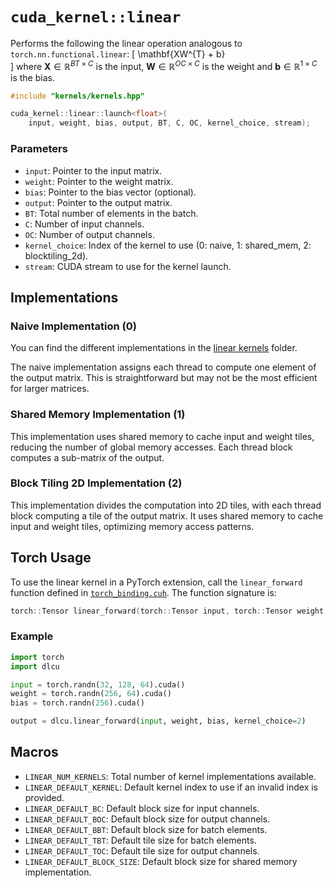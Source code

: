 # `cuda_kernel::linear`

Performs the following the linear operation analogous to `torch.nn.functional.linear`:
\[
\mathbf{XW^{T} + b}  
\]
where $\mathbf{X} \in \mathbb{R}^{BT \times C}$ is the input, $\mathbf{W} \in \mathbb{R}^{OC \times C}$ is the weight and $\mathbf{b} \in \mathbb{R}^{1 \times C}$ is the bias.

```cpp
#include "kernels/kernels.hpp"

cuda_kernel::linear::launch<float>(
    input, weight, bias, output, BT, C, OC, kernel_choice, stream);
```

### Parameters

- `input`: Pointer to the input matrix.
- `weight`: Pointer to the weight matrix.
- `bias`: Pointer to the bias vector (optional).
- `output`: Pointer to the output matrix.
- `BT`: Total number of elements in the batch.
- `C`: Number of input channels.
- `OC`: Number of output channels.
- `kernel_choice`: Index of the kernel to use (0: naive, 1: shared_mem, 2: blocktiling_2d).
- `stream`: CUDA stream to use for the kernel launch.

## Implementations

### Naive Implementation (0)

You can find the different implementations in the [linear kernels](../../csrc/kernels/linear) folder.

The naive implementation assigns each thread to compute one element of the output matrix. This is straightforward but may not be the most efficient for larger matrices.

### Shared Memory Implementation (1)

This implementation uses shared memory to cache input and weight tiles, reducing the number of global memory accesses. Each thread block computes a sub-matrix of the output.

### Block Tiling 2D Implementation (2)

This implementation divides the computation into 2D tiles, with each thread block computing a tile of the output matrix. It uses shared memory to cache input and weight tiles, optimizing memory access patterns.

## Torch Usage

To use the linear kernel in a PyTorch extension, call the `linear_forward` function defined in [`torch_binding.cuh`](../../csrc/kernels/linear/torch_binding.cuh). The function signature is:

```cpp
torch::Tensor linear_forward(torch::Tensor input, torch::Tensor weight, torch::Tensor bias, int kernel_choice = LINEAR_DEFAULT_KERNEL);
```

### Example

```python
import torch
import dlcu

input = torch.randn(32, 128, 64).cuda()
weight = torch.randn(256, 64).cuda()
bias = torch.randn(256).cuda()

output = dlcu.linear_forward(input, weight, bias, kernel_choice=2)
```

## Macros

- `LINEAR_NUM_KERNELS`: Total number of kernel implementations available.
- `LINEAR_DEFAULT_KERNEL`: Default kernel index to use if an invalid index is provided.
- `LINEAR_DEFAULT_BC`: Default block size for input channels.
- `LINEAR_DEFAULT_BOC`: Default block size for output channels.
- `LINEAR_DEFAULT_BBT`: Default block size for batch elements.
- `LINEAR_DEFAULT_TBT`: Default tile size for batch elements.
- `LINEAR_DEFAULT_TOC`: Default tile size for output channels.
- `LINEAR_DEFAULT_BLOCK_SIZE`: Default block size for shared memory implementation.

